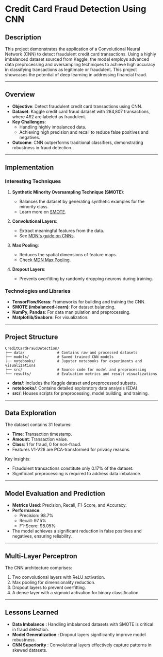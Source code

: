 
# Credit Card Fraud Detection Using CNN

## Description

This project demonstrates the application of a Convolutional Neural Network (CNN) to detect fraudulent credit card transactions. Using a highly imbalanced dataset sourced from Kaggle, the model employs advanced data preprocessing and oversampling techniques to achieve high accuracy in classifying transactions as legitimate or fraudulent. This project showcases the potential of deep learning in addressing financial fraud.

---

## Overview

- **Objective**: Detect fraudulent credit card transactions using CNN.
- **Dataset**: Kaggle credit card fraud dataset with 284,807 transactions, where 492 are labeled as fraudulent.
- **Key Challenges**: 
  - Handling highly imbalanced data.
  - Achieving high precision and recall to reduce false positives and negatives.
- **Outcome**: CNN outperforms traditional classifiers, demonstrating robustness in fraud detection.

---

## Implementation

### Interesting Techniques
1. **Synthetic Minority Oversampling Technique (SMOTE)**:
   - Balances the dataset by generating synthetic examples for the minority class.
   - Learn more on [SMOTE](https://imbalanced-learn.org/stable/over_sampling.html).

2. **Convolutional Layers**:
   - Extract meaningful features from the data.
   - See [MDN's guide on CNNs](https://developer.mozilla.org/en-US/docs/Web/HTTP/Overview).

3. **Max Pooling**:
   - Reduces the spatial dimensions of feature maps.
   - Check [MDN Max Pooling](https://developer.mozilla.org/).

4. **Dropout Layers**:
   - Prevents overfitting by randomly dropping neurons during training.

### Technologies and Libraries
- **TensorFlow/Keras**: Frameworks for building and training the CNN.
- **SMOTE (imbalanced-learn)**: For dataset balancing.
- **NumPy, Pandas**: For data manipulation and preprocessing.
- **Matplotlib/Seaborn**: For visualization.

---

## Project Structure

```plaintext
CreditCardFraudDetection/
├── data/               # Contains raw and processed datasets
├── models/             # Saved trained CNN models
├── notebooks/          # Jupyter notebooks for experiments and visualizations
├── src/                # Source code for model and preprocessing
└── results/            # Evaluation metrics and result visualizations
```

- **data/**: Includes the Kaggle dataset and preprocessed subsets.
- **notebooks/**: Contains detailed exploratory data analysis (EDA).
- **src/**: Houses scripts for preprocessing, model building, and training.

---

## Data Exploration

The dataset contains 31 features:
- **Time**: Transaction timestamp.
- **Amount**: Transaction value.
- **Class**: 1 for fraud, 0 for non-fraud.
- Features V1-V28 are PCA-transformed for privacy reasons.

Key insights:
- Fraudulent transactions constitute only 0.17% of the dataset.
- Significant preprocessing is required to address data imbalance.

---

## Model Evaluation and Prediction

- **Metrics Used**: Precision, Recall, F1-Score, and Accuracy.
- **Performance**:
  - Precision: 98.7%
  - Recall: 97.5%
  - F1-Score: 98.05%
- The model achieves a significant reduction in false positives and negatives, ensuring reliability.

---

## Multi-Layer Perceptron

The CNN architecture comprises:
1. Two convolutional layers with ReLU activation.
2. Max pooling for dimensionality reduction.
3. Dropout layers to prevent overfitting.
4. A dense layer with a sigmoid activation for binary classification.

---

## Lessons Learned

- **Data Imbalance** : Handling imbalanced datasets with SMOTE is critical in fraud detection.
- **Model Generalization** : Dropout layers significantly improve model robustness.
- **CNN Superiority** : Convolutional layers effectively capture patterns in skewed datasets.
